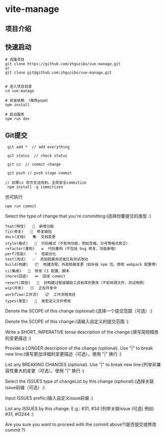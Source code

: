 # vite-manage

## 项目介绍



## 快速启动

```
# 克隆项目
git clone https://github.com/zhguzibo/vue-manage.git
or
git clone git@github.com:zhguzibo/vue-manage.git


# 进入项目目录
cd vue-manage

# 安装依赖 （推荐pnpm）
npm install

# 启动服务
npm run dev 

```

## Git提交

```
 git add *  // add everything

 git status  // check status

 git cz  // commit change

 git push // push stage commit

// 如果cz 命令无法找到，全局安全commitize
 npm install -g commitizen
```
也可执行
```node
npm run commit
```

Select the type of change that you're committing:(选择你要提交的类型 :)
```
feat(特性)   🚀  新增功能
fix(修复)   🧩  修复缺陷
docs(文档)   📚  文档变更
style(格式)   🎨  代码格式（不影响功能，例如空格、分号等格式修正）
refactor(重构)   ♻️  代码重构（不包括 bug 修复、功能新增）
perf(性能)    ⚡️  性能优化
test(测试)   ✅  添加疏漏测试或已有测试改动
build(构建)   📦️  构建流程、外部依赖变更（如升级 npm 包、修改 webpack 配置等）
ci(集成)   🎡  修改 CI 配置、脚本
chore(回退)   ⏪️  回滚 commit
revert(其他)   🔨  对构建过程或辅助工具和库的更改（不影响源文件、测试用例）
wip(开发)   🕔  正在开发中
workflow(工作流)   📋  工作流程改进
types(类型)   🔰  类型定义文件修改
```
Denote the SCOPE of this change (optional):(选择一个提交范围（可选）:)

Denote the SCOPE of this change:(请输入自定义的提交范围 :)

Write a SHORT, IMPERATIVE tense description of the change:(填写简短精炼的变更描述 :)

Provide a LONGER description of the change (optional). Use "|" to break new line:(填写更加详细的变更描述（可选）。使用 "|" 换行 :)

List any BREAKING CHANGES (optional). Use "|" to break new line:(列举非兼容性重大的变更（可选）。使用 "|" 换行 :)

Select the ISSUES type of changeList by this change (optional):(选择关联issue前缀（可选）:)

Input ISSUES prefix:(输入自定义issue前缀 :)

List any ISSUES by this change. E.g.: #31, #34:(列举关联issue (可选) 例如: #31, #I3244 :)

Are you sure you want to proceed with the commit above?(是否提交或修改commit ?)